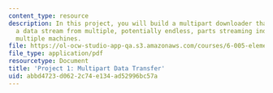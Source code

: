 ```yaml
---
content_type: resource
description: In this project, you will build a multipart downloader that assembles
  a data stream from multiple, potentially endless, parts streaming individually from
  multiple machines.
file: https://ol-ocw-studio-app-qa.s3.amazonaws.com/courses/6-005-elements-of-software-construction-fall-2008/abbd4723d0622c74e134ad52996bc57a_MIT6_005f08_project01.pdf
file_type: application/pdf
resourcetype: Document
title: 'Project 1: Multipart Data Transfer'
uid: abbd4723-d062-2c74-e134-ad52996bc57a
---
```

